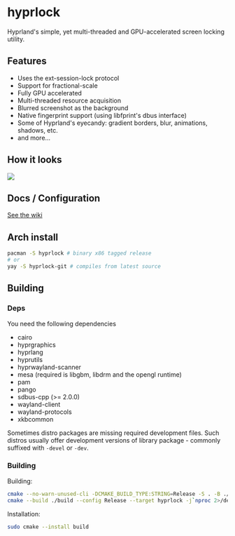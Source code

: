 # hyprlock
Hyprland's simple, yet multi-threaded and GPU-accelerated screen locking utility.

## Features
 - Uses the ext-session-lock protocol
 - Support for fractional-scale
 - Fully GPU accelerated
 - Multi-threaded resource acquisition
 - Blurred screenshot as the background
 - Native fingerprint support (using libfprint's dbus interface)
 - Some of Hyprland's eyecandy: gradient borders, blur, animations, shadows, etc.
 - and more...

## How it looks

![](https://i.ibb.co/8Bd98BP/20240220-00h12m46s.png)

## Docs / Configuration
[See the wiki](https://wiki.hyprland.org/Hypr-Ecosystem/hyprlock/)

## Arch install
```sh
pacman -S hyprlock # binary x86 tagged release
# or
yay -S hyprlock-git # compiles from latest source
```

## Building

### Deps
You need the following dependencies

- cairo
- hyprgraphics
- hyprlang
- hyprutils
- hyprwayland-scanner
- mesa (required is libgbm, libdrm and the opengl runtime)
- pam
- pango
- sdbus-cpp (>= 2.0.0)
- wayland-client
- wayland-protocols
- xkbcommon

Sometimes distro packages are missing required development files.
Such distros usually offer development versions of library package - commonly suffixed with `-devel` or `-dev`.

### Building

Building:
```sh
cmake --no-warn-unused-cli -DCMAKE_BUILD_TYPE:STRING=Release -S . -B ./build
cmake --build ./build --config Release --target hyprlock -j`nproc 2>/dev/null || getconf _NPROCESSORS_CONF`
```

Installation:
```sh
sudo cmake --install build
```
